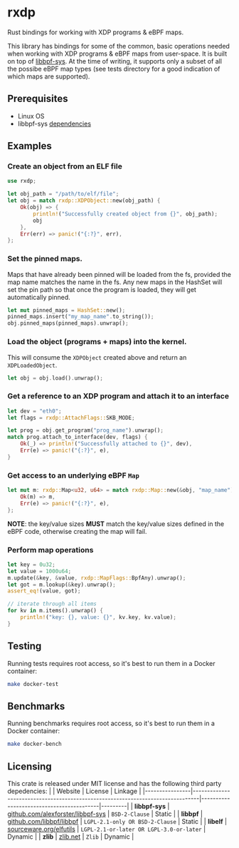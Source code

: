 # rxdp
Rust bindings for working with XDP programs & eBPF maps.

This library has bindings for some of the common, basic operations needed when working with XDP programs & eBPF maps from user-space. It is built on top of [libbpf-sys](https://github.com/alexforster/libbpf-sys). At the time of writing, it supports only a subset of all the possibe eBPF map types (see tests directory for a good indication of which maps are supported).


## Prerequisites
* Linux OS
* libbpf-sys [dependencies](https://github.com/alexforster/libbpf-sys#building)

## Examples
### Create an object from an ELF file
```rust
use rxdp;

let obj_path = "/path/to/elf/file";
let obj = match rxdp::XDPObject::new(obj_path) {
    Ok(obj) => {
        println!("Successfully created object from {}", obj_path);
        obj
    },
    Err(err) => panic!("{:?}", err),
};
```

### Set the pinned maps.
Maps that have already been pinned will be loaded from the fs, provided the map name
matches the name in the fs. Any new maps in the HashSet will set the pin path so that
once the program is loaded, they will get automatically pinned.
```rust
let mut pinned_maps = HashSet::new();
pinned_maps.insert("my_map_name".to_string());
obj.pinned_maps(pinned_maps).unwrap();
```

### Load the object (programs + maps) into the kernel.
This will consume the `XDPObject` created above and return an `XDPLoadedObject`.
```rust
let obj = obj.load().unwrap();
```

### Get a reference to an XDP program and attach it to an interface
```rust
let dev = "eth0";
let flags = rxdp::AttachFlags::SKB_MODE;

let prog = obj.get_program("prog_name").unwrap();
match prog.attach_to_interface(dev, flags) {
    Ok(_) => println!("Successfully attached to {}", dev),
    Err(e) => panic!("{:?}", e),
}
```

### Get access to an underlying eBPF `Map`
```rust
let mut m: rxdp::Map<u32, u64> = match rxdp::Map::new(&obj, "map_name") {
    Ok(m) => m,
    Err(e) => panic!("{:?}", e),
};
```
**NOTE**: the key/value sizes **MUST** match the key/value sizes defined in the eBPF code, otherwise creating the map will fail.

### Perform map operations
```rust
let key = 0u32;
let value = 1000u64;
m.update(&key, &value, rxdp::MapFlags::BpfAny).unwrap();
let got = m.lookup(&key).unwrap();
assert_eq!(value, got);

// iterate through all items
for kv in m.items().unwrap() {
    println!("key: {}, value: {}", kv.key, kv.value);
}
```

## Testing
Running tests requires root access, so it's best to run them in a Docker container:
```sh
make docker-test
```

## Benchmarks
Running benchmarks requires root access, so it's best to run them in a Docker container:
```sh
make docker-bench
```

## Licensing
This crate is released under MIT license and has the following third party depedencies:
|                | Website                                                                        | License                                  | Linkage |
|----------------|--------------------------------------------------------------------------------|------------------------------------------|---------|
| **libbpf-sys** | [github.com/alexforster/libbpf-sys](https://github.com/alexforster/libbpf-sys) | `BSD-2-Clause`                           | Static  |
| **libbpf**     | [github.com/libbpf/libbpf](https://github.com/libbpf/libbpf/)                  | `LGPL-2.1-only OR BSD-2-Clause`          | Static  |
| **libelf**     | [sourceware.org/elfutils](https://sourceware.org/elfutils/)                    | `LGPL-2.1-or-later OR LGPL-3.0-or-later` | Dynamic |
| **zlib**       | [zlib.net](https://www.zlib.net/)                                              | `Zlib`                                   | Dynamic |
